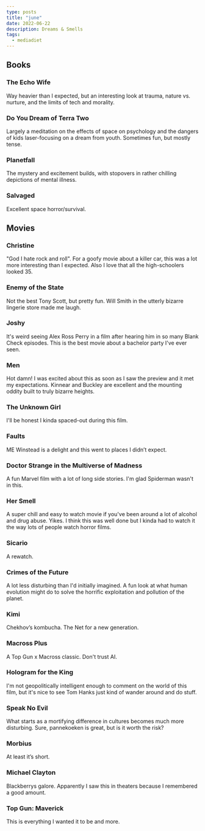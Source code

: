 ```yaml
---
type: posts
title: "june"
date: 2022-06-22
description: Dreams & Smells
tags:
  - mediadiet
---
```


## Books

### The Echo Wife

Way heavier than I expected, but an interesting look at trauma, nature vs. nurture, and the limits of tech and morality.

### Do You Dream of Terra Two

Largely a meditation on the effects of space on psychology and the dangers of kids laser-focusing on a dream from youth. Sometimes fun, but mostly tense.

### Planetfall

The mystery and excitement builds, with stopovers in rather chilling depictions of mental illness.

### Salvaged

Excellent space horror/survival.

## Movies

### Christine

"God I hate rock and roll". For a goofy movie about a killer car, this was a lot more interesting than I expected. Also I love that all the high-schoolers looked 35.

### Enemy of the State

Not the best Tony Scott, but pretty fun. Will Smith in the utterly bizarre lingerie store made me laugh.

### Joshy

It's weird seeing Alex Ross Perry in a film after hearing him in so many Blank Check episodes. This is the best movie about a bachelor party I've ever seen.

### Men

Hot damn! I was excited about this as soon as I saw the preview and it met my expectations. Kinnear and Buckley are excellent and the mounting oddity built to truly bizarre heights.

### The Unknown Girl

I'll be honest I kinda spaced-out during this film.

### Faults

ME Winstead is a delight and this went to places I didn’t expect.

### Doctor Strange in the Multiverse of Madness

A fun Marvel film with a lot of long side stories. I'm glad Spiderman wasn't in this.

### Her Smell

A super chill and easy to watch movie if you've been around a lot of alcohol and drug abuse. Yikes. I think this was well done but I kinda had to watch it the way lots of people watch horror films.

### Sicario

A rewatch.

### Crimes of the Future

A lot less disturbing than I'd initially imagined. A fun look at what human evolution might do to solve the horrific exploitation and pollution of the planet.

### Kimi

Chekhov’s kombucha. The Net for a new generation.

### Macross Plus

A Top Gun x Macross classic. Don't trust AI.

### Hologram for the King

I'm not geopolitically intelligent enough to comment on the world of this film, but it's nice to see Tom Hanks just kind of wander around and do stuff.

### Speak No Evil

What starts as a mortifying difference in cultures becomes much more disturbing. Sure, pannekoeken is great, but is it worth the risk?

### Morbius

At least it’s short.

### Michael Clayton

Blackberrys galore. Apparently I saw this in theaters because I remembered a good amount.

### Top Gun: Maverick

This is everything I wanted it to be and more.
